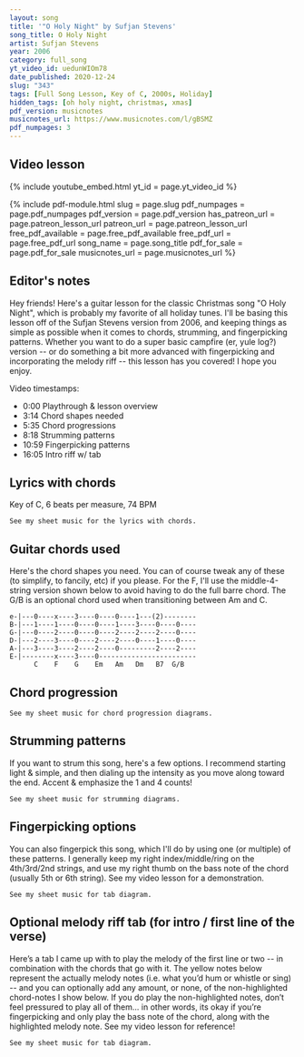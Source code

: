 ```yaml
---
layout: song
title: '"O Holy Night" by Sufjan Stevens'
song_title: O Holy Night
artist: Sufjan Stevens
year: 2006
category: full_song
yt_video_id: uedunWIOm78
date_published: 2020-12-24
slug: "343"
tags: [Full Song Lesson, Key of C, 2000s, Holiday]
hidden_tags: [oh holy night, christmas, xmas]
pdf_version: musicnotes
musicnotes_url: https://www.musicnotes.com/l/gBSMZ
pdf_numpages: 3
---
```




## Video lesson

{% include youtube_embed.html yt_id = page.yt_video_id %}

{% include pdf-module.html slug = page.slug pdf_numpages = page.pdf_numpages pdf_version = page.pdf_version has_patreon_url = page.patreon_lesson_url patreon_url = page.patreon_lesson_url free_pdf_available = page.free_pdf_available free_pdf_url = page.free_pdf_url song_name = page.song_title pdf_for_sale = page.pdf_for_sale musicnotes_url = page.musicnotes_url %}

## Editor's notes

Hey friends! Here's a guitar lesson for the classic Christmas song "O Holy Night", which is probably my favorite of all holiday tunes. I'll be basing this lesson off of the Sufjan Stevens version from 2006, and keeping things as simple as possible when it comes to chords, strumming, and fingerpicking patterns. Whether you want to do a super basic campfire (er, yule log?) version -- or do something a bit more advanced with fingerpicking and incorporating the melody riff -- this lesson has you covered! I hope you enjoy.

Video timestamps:

- 0:00 Playthrough & lesson overview  
- 3:14 Chord shapes needed
- 5:35 Chord progressions
- 8:18 Strumming patterns
- 10:59 Fingerpicking patterns  
- 16:05 Intro riff w/ tab

## Lyrics with chords

Key of C, 6 beats per measure, 74 BPM

    See my sheet music for the lyrics with chords.

<!-- INTRO

    C ..... C ..... C ..... C .....

VERSE

    C        C            F                  C      C
    O-- holy night... the stars are brightly shine--ing
              C            G             C       C
    It is the night of our dear savior's birth
    C            C           F             C       C
    Long lay the world... in sin and error pine----ing
             Em              B7            Em      Em
    'Til he appeared and the soul felt its worth

PRE-CHORUS
          G          G        C             C
        A thrill of hope, the weary soul rejoices
            G        G       C                C    (G/B)
        For yonder breaks a new and glorious morn

CHORUS
            Am    Am          Em     Em      Dm     Dm           Am     Am  (G/B)
            Fall----- on your knees------- O hear----- the angel voices
              C       G       C      F       C      G                   C          C
            O night-------- divine-------- O night----- when Christ was born
              G       G       C      F       C      G             C     C
            O night-------- divine-------- O night----- O night divine

INSTRUMENTAL SECTION

            C ..... C ..... F ..... C ..... C .....
            C ..... G ..... C ..... C .....           
                                     (played twice)

    C        C            F          C      C
    Truly he taught us to love one anoth----er
               C            G         C         C
    His law is love and his gospel is peace
    C                 C            F            C       C
    Chains shall he break, for the slave is our broth---er
               Em        B7              Em      Em
    And in his name all oppression shall cease

              G        G        C              C
        Sweet hymns of joy in grateful chorus rise we
            G       G       C              C    (G/B)
        Let all within us praise his holy name

            (louder)
            Am     Am         Em     Em      Dm     Dm            Am      Am    (G/B)
            Fall----- on your knees------- O hear------ the angel voice---es
              C       G       C      F       C      G                   C     C
            O night-------- divine-------- O night----- when Christ was born
              G       G       C      F       C      G             C      C
            O night-------- divine-------- O night----- O night divine

            (quieter)
            Am     Am         Em     Em      Dm     Dm            Am      Am    (G/B)
            Fall----- on your knees------- O hear------ the angel voice---es
              C       G       C      F       C      G                   C     C
            O night-------- divine-------- O night----- when Christ was born
              G       G       C      F       C      G             C      C
            O night-------- divine-------- O night----- O night divine


                                                      (let final C ring to end) -->

## Guitar chords used

Here's the chord shapes you need. You can of course tweak any of these (to simplify, to fancily, etc) if you please. For the F, I'll use the middle-4-string version shown below to avoid having to do the full barre chord. The G/B is an optional chord used when transitioning between Am and C.

    e-|---0----x----3----0----0----1---(2)--------
    B-|---1----1----0----0----1----3----0----0----
    G-|---0----2----0----0----2----2----2----0----
    D-|---2----3----0----2----2----0----1----0----
    A-|---3----3----2----2----0---------2----2----
    E-|--------x----3----0------------------------
          C    F    G    Em   Am   Dm   B7  G/B

## Chord progression

    See my sheet music for chord progression diagrams.

<!-- INTRO       | C . . . . . | C . . . . . | C . . . . . | C . . . . . |

VERSE       "O holy night, the stars..."
            | C . . . . . | C . . . . . | F . . . . . | C . . . . . | C . . . . . |
            | C . . . . . | G . . . . . | C . . . . . | C . . . . . |

            "Long lay the world, in sin..."
            | C  . . . . . | C  . . . . . | F  . . . . . | C  . . . . . | C . . . . . |
            | Em . . . . . | B7 . . . . . | Em . . . . . | Em . . . . . |

PRE-CHORUS  "A thrill of hope, the weary soul rejoices..."
            | G . . . . . | G . . . . . | C . . . . . | C . . . . . |
            | G . . . . . | G . . . . . | C . . . . . | C . . . . . |


CHORUS      "Fall on your knees, oh hear..."
            | Am . . . . . | Am . . . . . | Em . . . . . | Em . . . . . |
            | Dm . . . . . | Dm . . . . . | Am . . . . . | Am . . . . . |

            "O night, divine..." (first time)
            | C . . . . . | G . . . . . | C . . . . . | F . . . . . |
            | C . . . . . | G . . . . . | C . . . . . | C . . . . . |

            "O night, divine..." (second time)
            | G . . . . . | G . . . . . | C . . . . . | F . . . . . |
            | C . . . . . | G . . . . . | C . . . . . | C . . . . . | -->

## Strumming patterns

If you want to strum this song, here's a few options. I recommend starting light & simple, and then dialing up the intensity as you move along toward the end. Accent & emphasize the 1 and 4 counts!

    See my sheet music for strumming diagrams.

<!-- 1 + 2 + 3 + 4 + 5 + 6 +
D           D               "DOWN..... DOWN....."

1 + 2 + 3 + 4 + 5 + 6 +
D   d   d   D   d   d       "DOWN down down, DOWN down down"

1 + 2 + 3 + 4 + 5 + 6 +
D   d u d u D   d u d u     "DOWN down-up down-up, DOWN down-up down-up" -->


## Fingerpicking options

You can also fingerpick this song, which I'll do by using one (or multiple) of these patterns. I generally keep my right index/middle/ring on the 4th/3rd/2nd strings, and use my right thumb on the bass note of the chord (usually 5th or 6th string). See my video lesson for a demonstration.

    See my sheet music for tab diagram.

<!-- E –––––––––––––––            E –––––––––––––––            E –––––––––––––––
B –––––––––––––––            B ––––––––1––––––            B ––––––––1––––––
G ––––––0–––––0––            G ––––––0–––0––––            G ––0–––0–––0––––
D ––––2–––––2––––     or     D ––––2–––––––2––     or     D ––––2–––––––2––
A ––3–––––3––––––            A ––3––––––––––––            A ––3–––––3––––––
E –––––––––––––––            E –––––––––––––––            E –––––––––––––––
    C                            C                            C
    1 2 3 4 5 6                  1 2 3 4 5 6                  1 2 3 4 5 6    -->

## Optional melody riff tab (for intro / first line of the verse)

Here’s a tab I came up with to play the melody of the first line or two -- in combination with the chords that go with it. The yellow notes below represent the actually melody notes (i.e. what you’d hum or whistle or sing) -- and you can optionally add any amount, or none, of the non-highlighted chord-notes I show below. If you do play the non-highlighted notes, don’t feel pressured to play all of them... in other words, its okay if you’re fingerpicking and only play the bass note of the chord, along with the highlighted melody note. See my video lesson for reference!

    See my sheet music for tab diagram.
